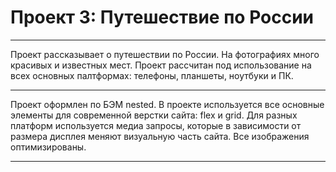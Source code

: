 # Проект 3: Путешествие по России

---
Проект рассказывает о путешествии по России. На фотографиях много красивых и известных мест. Проект рассчитан под использование на всех основных палтформах: телефоны, планшеты, ноутбуки и ПК. 

---

Проект оформлен по БЭМ nested. В проекте используется все основные элементы для современной верстки сайта: flex и grid. Для разных платформ используется медиа запросы, которые в зависимости от размера дисплея меняют визуальную часть сайта. Все изображения оптимизированы. 

---
